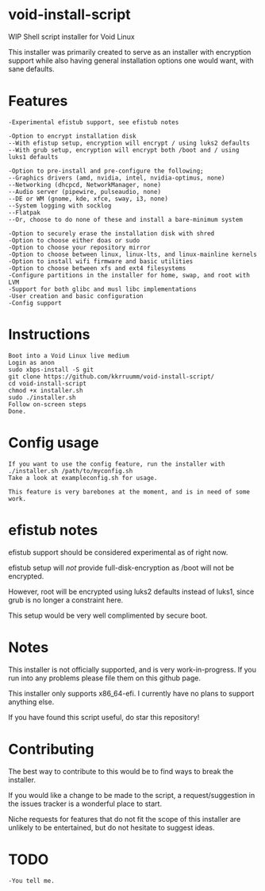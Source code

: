 # void-install-script
WIP Shell script installer for Void Linux

This installer was primarily created to serve as an installer with encryption support while also having general installation options one would want, with sane defaults.

# Features
```
-Experimental efistub support, see efistub notes

-Option to encrypt installation disk
--With efistup setup, encryption will encrypt / using luks2 defaults
--With grub setup, encryption will encrypt both /boot and / using luks1 defaults

-Option to pre-install and pre-configure the following;
--Graphics drivers (amd, nvidia, intel, nvidia-optimus, none)
--Networking (dhcpcd, NetworkManager, none)
--Audio server (pipewire, pulseaudio, none)
--DE or WM (gnome, kde, xfce, sway, i3, none)
--System logging with socklog
--Flatpak
--Or, choose to do none of these and install a bare-minimum system

-Option to securely erase the installation disk with shred
-Option to choose either doas or sudo
-Option to choose your repository mirror
-Option to choose between linux, linux-lts, and linux-mainline kernels
-Option to install wifi firmware and basic utilities
-Option to choose between xfs and ext4 filesystems
-Configure partitions in the installer for home, swap, and root with LVM
-Support for both glibc and musl libc implementations
-User creation and basic configuration
-Config support
```

# Instructions
```
Boot into a Void Linux live medium
Login as anon
sudo xbps-install -S git
git clone https://github.com/kkrruumm/void-install-script/
cd void-install-script
chmod +x installer.sh
sudo ./installer.sh
Follow on-screen steps
Done.
```
# Config usage
```
If you want to use the config feature, run the installer with ./installer.sh /path/to/myconfig.sh
Take a look at exampleconfig.sh for usage.

This feature is very barebones at the moment, and is in need of some work.
```

# efistub notes

efistub support should be considered experimental as of right now.

efistub setup will *not* provide full-disk-encryption as /boot will not be encrypted.

However, root will be encrypted using luks2 defaults instead of luks1, since grub is no longer a constraint here.

This setup would be very well complimented by secure boot.

# Notes

This installer is not officially supported, and is very work-in-progress. If you run into any problems please file them on this github page.

This installer only supports x86_64-efi. I currently have no plans to support anything else.

If you have found this script useful, do star this repository!


# Contributing

The best way to contribute to this would be to find ways to break the installer.

If you would like a change to be made to the script, a request/suggestion in the issues tracker is a wonderful place to start.

Niche requests for features that do not fit the scope of this installer are unlikely to be entertained, but do not hesitate to suggest ideas.


# TODO
```
-You tell me.
```
